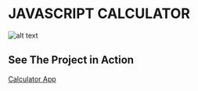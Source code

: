 # JAVASCRIPT CALCULATOR

![alt text](https://i0.wp.com/www.drteresavasquez.com/wp-content/uploads/2017/06/Slide02.jpg "Interactive Calculator")

## See The Project in Action

[Calculator App](https://drteresavasquez.github.io/EXERCISE-Calculator/)
